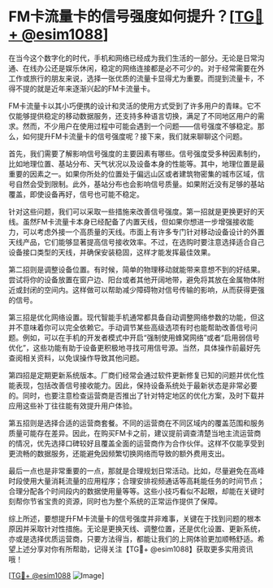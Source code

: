# FM卡流量卡的信号强度如何提升？[[TG💪+ @esim1088](https://t.me/s/esim1088)]

在当今这个数字化的时代，手机和网络已经成为我们生活的一部分。无论是日常沟通、在线办公还是娱乐休闲，稳定的网络连接都是必不可少的。对于经常需要在外工作或旅行的朋友来说，选择一张优质的流量卡显得尤为重要。而提到流量卡，不得不提的就是近年来逐渐兴起的FM卡流量卡。

FM卡流量卡以其小巧便携的设计和灵活的使用方式受到了许多用户的青睐。它不仅能够提供稳定的移动数据服务，还支持多种语言切换，满足了不同地区用户的需求。然而，不少用户在使用过程中可能会遇到一个问题——信号强度不够稳定。那么，如何提升FM卡流量卡的信号强度呢？接下来，我们就来聊聊这个问题。

首先，我们需要了解影响信号强度的主要因素有哪些。信号强度受多种因素制约，比如地理位置、基站分布、天气状况以及设备本身的性能等。其中，地理位置是最重要的因素之一。如果你所处的位置处于偏远山区或者建筑物密集的城市区域，信号自然会受到限制。此外，基站分布也会影响信号质量。如果附近没有足够的基站覆盖，即使设备再好，信号也可能不稳定。

针对这些问题，我们可以采取一些措施来改善信号强度。第一招就是更换更好的天线。虽然FM卡流量卡本身已经配备了内置天线，但如果你想进一步增强接收能力，可以考虑外接一个高质量的天线。市面上有许多专门针对移动设备设计的外置天线产品，它们能够显著提高信号接收效率。不过，在选购时要注意选择适合自己设备接口类型的天线，并确保安装稳固，这样才能发挥最佳效果。

第二招则是调整设备位置。有时候，简单的物理移动就能带来意想不到的好结果。尝试将你的设备放置在窗户边、阳台或者其他开阔地带，避免将其放在金属物体附近或封闭的空间内。这样做可以帮助减少障碍物对信号传输的影响，从而获得更强的信号。

第三招是优化网络设置。现代智能手机通常都具备自动调整网络参数的功能，但这并不意味着你可以完全依赖它。手动调节某些高级选项有时也能帮助改善信号问题。例如，可以在手机的开发者模式中开启“强制使用蜂窝网络”或者“启用弱信号优化”，这些功能有助于设备更积极地寻找可用信号源。当然，具体操作前最好先查阅相关资料，以免误操作导致其他问题。

第四招是定期更新系统版本。厂商们经常会通过软件更新修复已知的问题并优化性能表现，包括改善信号接收能力。因此，保持设备系统处于最新状态是非常必要的。同时，也要注意检查运营商是否推出了针对特定地区的优化方案，及时下载并应用这些补丁往往能有效提升用户体验。

第五招则是选择合适的运营商套餐。不同的运营商在不同区域内的覆盖范围和服务质量可能存在差异。因此，在购买FM卡之前，建议提前调查清楚当地主流运营商的情况，优先选择口碑较好且覆盖全面的运营商作为合作伙伴。这样不仅能享受到更流畅的数据服务，还能避免因频繁切换网络而导致的额外费用支出。

最后一点也是非常重要的一点，那就是合理规划日常活动。比如，尽量避免在高峰时段使用大量消耗流量的应用程序；合理安排视频通话等高耗能任务的时间节点；合理分配各个时间段内的数据使用量等等。这些小技巧看似不起眼，却能在关键时刻帮你节省宝贵的资源，同时也为整个系统的正常运作提供了保障。

综上所述，要想提升FM卡流量卡的信号强度并非难事，关键在于找到问题的根本原因并采取针对性措施。无论是更换天线、调整位置，还是优化设置、更新系统，亦或是选择优质运营商，只要方法得当，都能让我们的上网体验更加顺畅舒适。希望上述分享对你有所帮助，记得关注【TG💪+ @esim1088】获取更多实用资讯哦！

[[TG💪+ @esim1088](https://t.me/s/esim1088) ![Image](https://i.postimg.cc/4NQfJmqS/Snipaste-2025-05-13-00-14-12.png)]